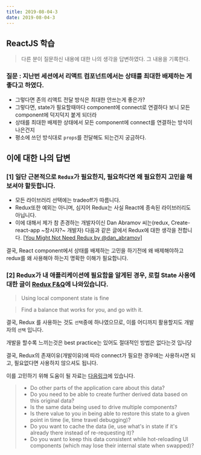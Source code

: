 ```yaml
---
title: 2019-08-04-3
date: 2019-08-04-3
---
```

## ReactJS 학습

> 다른 분이 질문하신 내용에 대한 나의 생각을 답변하였다. 그 내용을 기록한다. 

### 질문 : 지난번 세션에서  리액트 컴포넌트에서는 상태를 최대한 배제하는 게 좋다고 하였다. 
- 그렇다면 존의 리액트 전달 방식은 최대한 안쓰는게 좋은가?
- 그렇다면, state가 필요할때마다 component에 connect로 연결하다 보니 모든 component에 덕지덕지 붙게 되더라
- 상태를 최대한 배제한 상태에서 모든 component에 connect를 연결하는 방식이 나은건지
- 평소에 쓰던 방식대로 `props`를 전달해도 되는건지 궁금하다.

## 이에 대한 나의 답변 

### [1] 일단 근본적으로 `Redux`가 필요한지, 필요하다면 왜 필요한지 고민을 해보셔야 할듯합니다. 

- 모든 라이브러리 선택에는 tradeoff가 따름니다. 
- Redux또한 예외는 아니며, 심지어 Redux는 사실 React에 종속된 라이브러리도 아닙니다. 
- 이에 대해서 제가 참 존경하는 개발자이신 Dan Abramov 씨는(redux, Create-react-app ~창시자?~ 개발자) 다음과 같은 글에서 Redux에 대한 생각을 전합니다. 
[[You Might Not Need Redux by @dan_abramov]](https://link.medium.com/l6XsMDx1SW)

결국, React component에서 상태를 배제하는 고민을 하기전에 왜 배제해야하고 redux를 왜 사용해야 하는지 명확한 이해가 필요합니다. 

### [2] Redux가 내 애플리케이션에 필요함을 알게된 경우, 로컬 State 사용에 대한 글이 [Redux F&Q](https://redux.js.org/faq/organizing-state#do-i-have-to-put-all-my-state-into-redux-should-i-ever-use-reacts-setstate)에 나와있습니다.

> Using local component state is fine

> Find a balance that works for you, and go with it. 

결국, Redux 를 사용하는 것도 `선택`중에 하나였으므로, 
이를 어디까지 활용할지도 개발자의 `선택` 입니다.

개발을 할수록 느끼는것은 best practice는 있어도 절대적인 방법은 없다는것 입니당

결국, Redux의 존재이유(개발이유)에 따라 connect가 필요한 경우에는 사용하시면 되고, 
필요없다면 사용하지 않으셔도 됩니다.

이를 고민하기 위해 도움이 될 자료는 [다음링크](https://redux.js.org/faq/organizing-state#do-i-have-to-put-all-my-state-into-redux-should-i-ever-use-reacts-setstate)에 있습니다.

> - Do other parts of the application care about this data?
> - Do you need to be able to create further derived data based on this original data?
> - Is the same data being used to drive multiple components?
> - Is there value to you in being able to restore this state to a given point in time (ie, time travel debugging)?
> - Do you want to cache the data (ie, use what's in state if it's already there instead of re-requesting it)?
> - Do you want to keep this data consistent while hot-reloading UI components (which may lose their internal state when swapped)?
